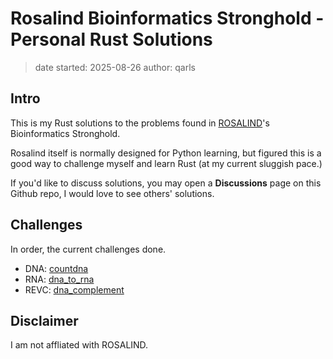 # Rosalind Bioinformatics Stronghold - Personal Rust Solutions
>
> date started: 2025-08-26
> author: qarls

## Intro

This is my Rust solutions to the problems found in [ROSALIND](https://rosalind.info)'s Bioinformatics Stronghold.

Rosalind itself is normally designed for Python learning,
but figured this is a good way to challenge myself and learn Rust (at my current sluggish pace.)

If you'd like to discuss solutions,
you may open a **Discussions** page on this Github repo, I would love to see others' solutions.

## Challenges

In order, the current challenges done.

- DNA: [countdna](https://github.com/qarls/countdna/tree/master)
- RNA: [dna_to_rna](https://github.com/qarls/dna_to_rna/tree/master)
- REVC: [dna_complement](https://github.com/qarls/dna_complement/tree/master)

## Disclaimer

I am not affliated with ROSALIND.
